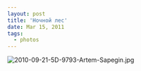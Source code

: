 ```yaml
---
layout: post
title: 'Ночной лес'
date: Mar 15, 2011
tags:
  - photos
---
```


![2010-09-21-5D-9793-Artem-Sapegin.jpg](photo://346)

